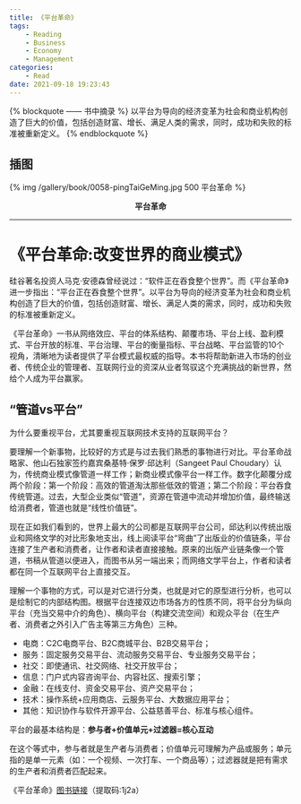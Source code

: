 ```yaml
---
title: 《平台革命》
tags:
	- Reading
	- Business
	- Economy
	- Management
categories:
	- Read
date: 2021-09-18 19:23:43
---
```


{% blockquote —— 书中摘录 %}
以平台为导向的经济变革为社会和商业机构创造了巨大的价值，包括创造财富、增长、满足人类的需求，同时，成功和失败的标准被重新定义。
{% endblockquote %}

<!-- more -->

## 插图
{% img /gallery/book/0058-pingTaiGeMing.jpg 500 平台革命 %}
<p align="center"><b>平台革命</b></p>

-----

# 《平台革命:改变世界的商业模式》

硅谷著名投资人马克·安德森曾经说过：“软件正在吞食整个世界”。而《平台革命》进一步指出：“平台正在吞食整个世界”。以平台为导向的经济变革为社会和商业机构创造了巨大的价值，包括创造财富、增长、满足人类的需求，同时，成功和失败的标准被重新定义。

《平台革命》一书从网络效应、平台的体系结构、颠覆市场、平台上线、盈利模式、平台开放的标准、平台治理、平台的衡量指标、平台战略、平台监管的10个视角，清晰地为读者提供了平台模式最权威的指导。本书将帮助新进入市场的创业者、传统企业的管理者、互联网行业的资深从业者驾驭这个充满挑战的新世界，然给个人成为平台赢家。

## “管道vs平台”

为什么要重视平台，尤其要重视互联网技术支持的互联网平台？

要理解一个新事物，比较好的方式是与过去我们熟悉的事物进行对比。平台革命战略家、他山石独家签约嘉宾桑基特·保罗·邱达利（Sangeet Paul Choudary）认为，传统商业模式像管道一样工作；新商业模式像平台一样工作。数字化颠覆分成两个阶段：第一个阶段：高效的管道淘汰那些低效的管道；第二个阶段：平台吞食传统管道。过去，大型企业类似“管道”，资源在管道中流动并增加价值，最终输送给消费者，管道也就是“线性价值链”。

现在正如我们看到的，世界上最大的公司都是互联网平台公司，邱达利以传统出版业和网络文学的对比形象地支出，线上阅读平台“弯曲”了出版业的价值链条，平台连接了生产者和消费者，让作者和读者直接接触。原来的出版产业链条像一个管道，书稿从管道以便进入，而图书从另一端出来；而网络文学平台上，作者和读者都在同一个互联网平台上直接交互。

理解一个事物的方式，可以是对它进行分类，也就是对它的原型进行分析，也可以是绘制它的内部结构图。根据平台连接双边市场各方的性质不同，将平台分为纵向平台（充当交易中介的角色）、横向平台（构建交流空间）和观众平台（在生产者、消费者之外引入广告主等第三方角色）三种。

- 电商：C2C电商平台、B2C商城平台、B2B交易平台；
- 服务：固定服务交易平台、流动服务交易平台、专业服务交易平台；
- 社交：即使通讯、社交网络、社交开放平台；
- 信息：门户式内容咨询平台、内容社区、搜索引擎；
- 金融：在线支付、资金交易平台、资产交易平台；
- 技术：操作系统+应用商店、云服务平台、大数据应用平台；
- 其他：知识协作与软件开源平台、公益慈善平台、标准与核心组件。

平台的最基本结构是：**参与者+价值单元+过滤器=核心互动**

在这个等式中，参与者就是生产者与消费者；价值单元可理解为产品或服务；单元指的是单一元素（如：一个视频、一次打车、一个商品等）；过滤器就是把有需求的生产者和消费者匹配起来。

《平台革命》[图书链接](https://pan.baidu.com/s/1RN4CzwYnmDmaaWpkzh_O_w)（提取码:1j2a）